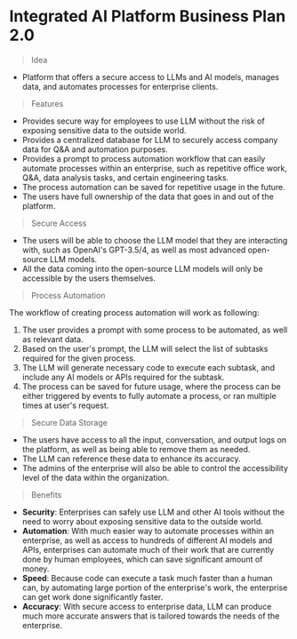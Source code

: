 # Integrated AI Platform Business Plan 2.0

> Idea

- Platform that offers a secure access to LLMs and AI models, manages data, and automates processes for enterprise clients.

> Features

- Provides secure way for employees to use LLM without the risk of exposing sensitive data to the outside world.
- Provides a centralized database for LLM to securely access company data for Q&A and automation purposes.
- Provides a prompt to process automation workflow that can easily automate processes within an enterprise, such as repetitive office work, Q&A, data analysis tasks, and certain engineering tasks.
- The process automation can be saved for repetitive usage in the future.
- The users have full ownership of the data that goes in and out of the platform.

> Secure Access

- The users will be able to choose the LLM model that they are interacting with, such as OpenAI's GPT-3.5/4, as well as most advanced open-source LLM models.
- All the data coming into the open-source LLM models will only be accessible by the users themselves.

> Process Automation

The workflow of creating process automation will work as following:
1. The user provides a prompt with some process to be automated, as well as relevant data.
2. Based on the user's prompt, the LLM will select the list of subtasks required for the given process.
3. The LLM will generate necessary code to execute each subtask, and include any AI models or APIs required for the subtask.
5. The process can be saved for future usage, where the process can be either triggered by events to fully automate a process, or ran multiple times at user's request.

> Secure Data Storage

- The users have access to all the input, conversation, and output logs on the platform, as well as being able to remove them as needed.
- The LLM can reference these data to enhance its accuracy.
- The admins of the enterprise will also be able to control the accessibility level of the data within the organization.

> Benefits

- **Security**: Enterprises can safely use LLM and other AI tools without the need to worry about exposing sensitive data to the outside world.
- **Automation**: With much easier way to automate processes within an enterprise, as well as access to hundreds of different AI models and APIs, enterprises can automate much of their work that are currently done by human employees, which can save significant amount of money.
- **Speed**: Because code can execute a task much faster than a human can, by automating large portion of the enterprise's work, the enterprise can get work done significantly faster.
- **Accuracy**: With secure access to enterprise data, LLM can produce much more accurate answers that is tailored towards the needs of the enterprise.
